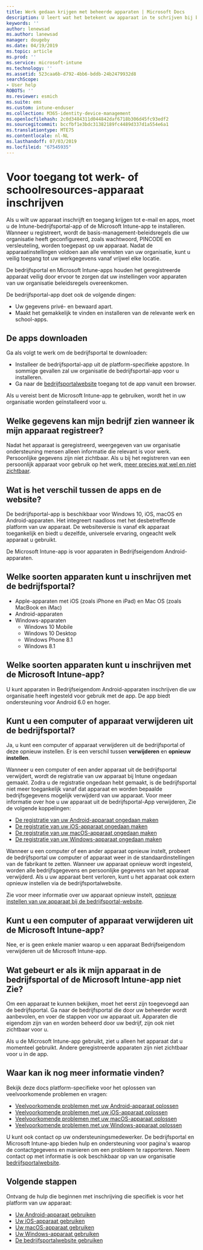 ```yaml
---
title: Werk gedaan krijgen met beheerde apparaten | Microsoft Docs
description: U leert wat het betekent uw apparaat in te schrijven bij beheer met Intune.
keywords: ''
author: lenewsad
ms.author: lanewsad
manager: dougeby
ms.date: 04/19/2019
ms.topic: article
ms.prod: ''
ms.service: microsoft-intune
ms.technology: ''
ms.assetid: 523caa6b-d792-4bb6-bddb-24b2479932d8
searchScope:
- User help
ROBOTS: ''
ms.reviewer: esmich
ms.suite: ems
ms.custom: intune-enduser
ms.collection: M365-identity-device-management
ms.openlocfilehash: 2c0d3484311d044842daf6718b306d45fc93edf2
ms.sourcegitcommit: bccfbf1e3bdc31382189fc4489d337d1a554e6a1
ms.translationtype: MTE75
ms.contentlocale: nl-NL
ms.lasthandoff: 07/03/2019
ms.locfileid: "67545935"
---
```

# <a name="enroll-device-for-access-to-work-or-school-resources"></a>Voor toegang tot werk- of schoolresources-apparaat inschrijven
Als u wilt uw apparaat inschrijft en toegang krijgen tot e-mail en apps, moet u de Intune-bedrijfsportal-app of de Microsoft Intune-app te installeren. Wanneer u registreert, wordt de basis-management-beleidsregels die uw organisatie heeft geconfigureerd, zoals wachtwoord, PINCODE en versleuteling, worden toegepast op uw apparaat. Nadat de apparaatinstellingen voldoen aan alle vereisten van uw organisatie, kunt u veilig toegang tot uw werkgegevens vanaf vrijwel elke locatie.  

De bedrijfsportal en Microsoft Intune-apps houden het geregistreerde apparaat veilig door ervoor te zorgen dat uw instellingen voor apparaten van uw organisatie beleidsregels overeenkomen. 

De bedrijfsportal-app doet ook de volgende dingen:  
* Uw gegevens privé- en bewaard apart.  
* Maakt het gemakkelijk te vinden en installeren van de relevante werk en school-apps.   

## <a name="get-the-apps"></a>De apps downloaden
Ga als volgt te werk om de bedrijfsportal te downloaden:

- Installeer de bedrijfsportal-app uit de platform-specifieke appstore. In sommige gevallen zal uw organisatie de bedrijfsportal-app voor u installeren.  
- Ga naar de [bedrijfsportalwebsite](https://go.microsoft.com/fwlink/?linkid=2010980) toegang tot de app vanuit een browser.  

Als u vereist bent de Microsoft Intune-app te gebruiken, wordt het in uw organisatie worden geïnstalleerd voor u.  


## <a name="what-information-can-my-company-see-when-i-enroll"></a>Welke gegevens kan mijn bedrijf zien wanneer ik mijn apparaat registreer?
Nadat het apparaat is geregistreerd, weergegeven van uw organisatie ondersteuning mensen alleen informatie die relevant is voor werk. Persoonlijke gegevens zijn niet zichtbaar. Als u bij het registreren van een persoonlijk apparaat voor gebruik op het werk, [meer precies wat wel en niet zichtbaar](what-info-can-your-company-see-when-you-enroll-your-device-in-intune.md).  


## <a name="whats-the-difference-between-the-apps-and-the-website"></a>Wat is het verschil tussen de apps en de website?
De bedrijfsportal-app is beschikbaar voor Windows 10, iOS, macOS en Android-apparaten. Het integreert naadloos met het desbetreffende platform van uw apparaat. De websiteversie is vanaf elk apparaat toegankelijk en biedt u dezelfde, universele ervaring, ongeacht welk apparaat u gebruikt. 

De Microsoft Intune-app is voor apparaten in Bedrijfseigendom Android-apparaten.  

## <a name="what-kind-of-devices-can-you-enroll-with-company-portal"></a>Welke soorten apparaten kunt u inschrijven met de bedrijfsportal?
- Apple-apparaten met iOS (zoals iPhone en iPad) en Mac OS (zoals MacBook en iMac)
- Android-apparaten
- Windows-apparaten
    - Windows 10 Mobile
    - Windows 10 Desktop
    - Windows Phone 8.1
    - Windows 8.1

## <a name="what-kind-of-devices-can-you-enroll-with-the-microsoft-intune-app"></a>Welke soorten apparaten kunt u inschrijven met de Microsoft Intune-app?  
U kunt apparaten in Bedrijfseigendom Android-apparaten inschrijven die uw organisatie heeft ingesteld voor gebruik met de app. De app biedt ondersteuning voor Android 6.0 en hoger. 

## <a name="can-you-remove-a-computer-or-device-from-the-company-portal"></a>Kunt u een computer of apparaat verwijderen uit de bedrijfsportal?
Ja, u kunt een computer of apparaat verwijderen uit de bedrijfsportal of deze opnieuw instellen. Er is een verschil tussen **verwijderen** en **opnieuw instellen**.

Wanneer u een computer of een ander apparaat uit de bedrijfsportal verwijdert, wordt de registratie van uw apparaat bij Intune ongedaan gemaakt. Zodra u de registratie ongedaan hebt gemaakt, is de bedrijfsportal niet meer toegankelijk vanaf dat apparaat en worden bepaalde bedrijfsgegevens mogelijk verwijderd van uw apparaat. Voor meer informatie over hoe u uw apparaat uit de bedrijfsportal-App verwijderen, Zie de volgende koppelingen:  

- [De registratie van uw Android-apparaat ongedaan maken](unenroll-your-device-from-intune-android.md)
- [De registratie van uw iOS-apparaat ongedaan maken](unenroll-your-device-from-intune-ios.md)
- [De registratie van uw macOS-apparaat ongedaan maken](unenroll-your-device-from-intune-macos.md)
- [De registratie van uw Windows-apparaat ongedaan maken](unenroll-your-device-from-intune-windows.md)

Wanneer u een computer of een ander apparaat opnieuw instelt, probeert de bedrijfsportal uw computer of apparaat weer in de standaardinstellingen van de fabrikant te zetten. Wanneer uw apparaat opnieuw wordt ingesteld, worden alle bedrijfsgegevens en persoonlijke gegevens van het apparaat verwijderd. Als u uw apparaat bent verloren, kunt u het apparaat ook extern opnieuw instellen via de bedrijfsportalwebsite.  

Zie voor meer informatie over uw apparaat opnieuw instelt, [opnieuw instellen van uw apparaat bij de bedrijfsportal-website](reset-erase-your-device-cpwebsite.md).  

## <a name="can-you-remove-a-computer-or-device-from-the-microsoft-intune-app"></a>Kunt u een computer of apparaat verwijderen uit de Microsoft Intune-app?
Nee, er is geen enkele manier waarop u een apparaat Bedrijfseigendom verwijderen uit de Microsoft Intune-app.  

## <a name="what-if-i-cant-see-my-device-in-the-company-portal-or-microsoft-intune-app"></a>Wat gebeurt er als ik mijn apparaat in de bedrijfsportal of de Microsoft Intune-app niet Zie?
Om een apparaat te kunnen bekijken, moet het eerst zijn toegevoegd aan de bedrijfsportal. Ga naar de bedrijfsportal die door uw beheerder wordt aanbevolen, en voer de stappen voor uw apparaat uit. Apparaten die eigendom zijn van en worden beheerd door uw bedrijf, zijn ook niet zichtbaar voor u.

Als u de Microsoft Intune-app gebruikt, ziet u alleen het apparaat dat u momenteel gebruikt. Andere geregistreerde apparaten zijn niet zichtbaar voor u in de app.  

## <a name="where-else-can-i-go-for-help"></a>Waar kan ik nog meer informatie vinden?  
Bekijk deze docs platform-specifieke voor het oplossen van veelvoorkomende problemen en vragen:  

- [Veelvoorkomende problemen met uw Android-apparaat oplossen](check-compliance-on-your-device-android.md)  
- [Veelvoorkomende problemen met uw iOS-apparaat oplossen](troubleshoot-your-device-ios.md)
- [Veelvoorkomende problemen met uw macOS-apparaat oplossen](troubleshoot-your-device-macos.md)
- [Veelvoorkomende problemen met uw Windows-apparaat oplossen](troubleshoot-your-device-windows.md)

U kunt ook contact op uw ondersteuningsmedewerker. De bedrijfsportal en Microsoft Intune-app bieden hulp en ondersteuning voor pagina's waarop de contactgegevens en manieren om een probleem te rapporteren. Neem contact op met informatie is ook beschikbaar op van uw organisatie [bedrijfsportalwebsite](https://go.microsoft.com/fwlink/?linkid=2010980).  

## <a name="next-steps"></a>Volgende stappen  

Ontvang de hulp die beginnen met inschrijving die specifiek is voor het platform van uw apparaat:  

- [Uw Android-apparaat gebruiken](using-your-android-device-with-intune.md)
- [Uw iOS-apparaat gebruiken](using-your-ios-device-with-intune.md)
- [Uw macOS-apparaat gebruiken](using-your-macos-device-with-intune.md)
- [Uw Windows-apparaat gebruiken](using-your-windows-device-with-intune.md)
- [De bedrijfsportalwebsite gebruiken](using-the-intune-company-portal-website.md)


